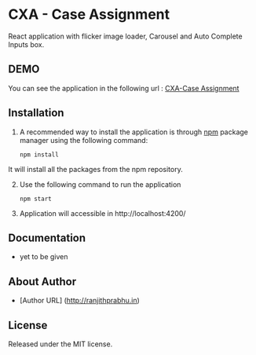 # CXA - Case Assignment

React application with flicker image loader, Carousel and Auto Complete Inputs box.

## DEMO

   You can see the application in the following url : [CXA-Case Assignment](https://ranjithprabhuk.github.io/CXA-Assignment/dist/)


## Installation

1. A recommended way to install the application is through [npm](https://www.npmjs.com/) package manager using the following command:

	  ```
	  npm install
	  ```

  It will install all the packages from the npm repository.

2. Use the following command to run the application

	```
	npm start
	```


3. Application will accessible in http://localhost:4200/


## Documentation

- yet to be given

## About Author
* [Author URL] (http://ranjithprabhu.in)


## License
Released under the MIT license.
